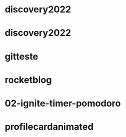 # discovery2022
# discovery2022
# gitteste
# rocketblog
# 02-ignite-timer-pomodoro
# profilecardanimated

